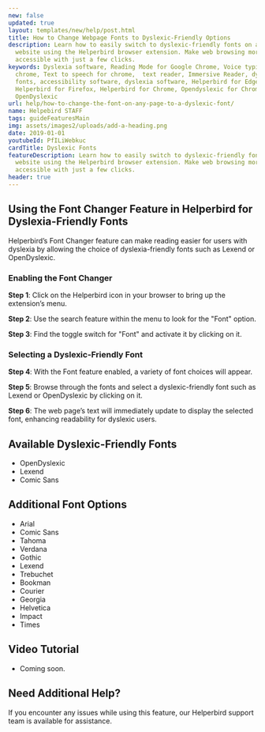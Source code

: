 ```yaml
---
new: false
updated: true
layout: templates/new/help/post.html
title: How to Change Webpage Fonts to Dyslexic-Friendly Options
description: Learn how to easily switch to dyslexic-friendly fonts on any
  website using the Helperbird browser extension. Make web browsing more
  accessible with just a few clicks.
keywords: Dyslexia software, Reading Mode for Google Chrome, Voice typing for
  chrome, Text to speech for chrome,  text reader, Immersive Reader, dyslexia
  fonts, accessibility software, dyslexia software, Helperbird for Edge,
  Helperbird for Firefox, Helperbird for Chrome, Opendyslexic for Chrome,
  OpenDyslexic
url: help/how-to-change-the-font-on-any-page-to-a-dyslexic-font/
name: Helpebird STAFF
tags: guideFeaturesMain
img: assets/images2/uploads/add-a-heading.png
date: 2019-01-01
youtubeId: PfILiWebkuc
cardTitle: Dyslexic Fonts
featureDescription: Learn how to easily switch to dyslexic-friendly fonts on any
  website using the Helperbird browser extension. Make web browsing more
  accessible with just a few clicks.
header: true
---
```


## Using the Font Changer Feature in Helperbird for Dyslexia-Friendly Fonts


Helperbird’s Font Changer feature can make reading easier for users with dyslexia by allowing the choice of dyslexia-friendly fonts such as Lexend or OpenDyslexic.

### Enabling the Font Changer

**Step 1**: Click on the Helperbird icon in your browser to bring up the extension’s menu.

**Step 2**: Use the search feature within the menu to look for the "Font" option.

**Step 3**: Find the toggle switch for "Font" and activate it by clicking on it.

### Selecting a Dyslexic-Friendly Font

**Step 4**: With the Font feature enabled, a variety of font choices will appear.

**Step 5**: Browse through the fonts and select a dyslexic-friendly font such as Lexend or OpenDyslexic by clicking on it.

**Step 6**: The web page’s text will immediately update to display the selected font, enhancing readability for dyslexic users.

## Available Dyslexic-Friendly Fonts

- OpenDyslexic
- Lexend
- Comic Sans

## Additional Font Options

- Arial
- Comic Sans
- Tahoma
- Verdana
- Gothic
- Lexend
- Trebuchet
- Bookman
- Courier
- Georgia
- Helvetica
- Impact
- Times

## Video Tutorial

- Coming soon.

## Need Additional Help?

If you encounter any issues while using this feature, our Helperbird support team is available for assistance.
